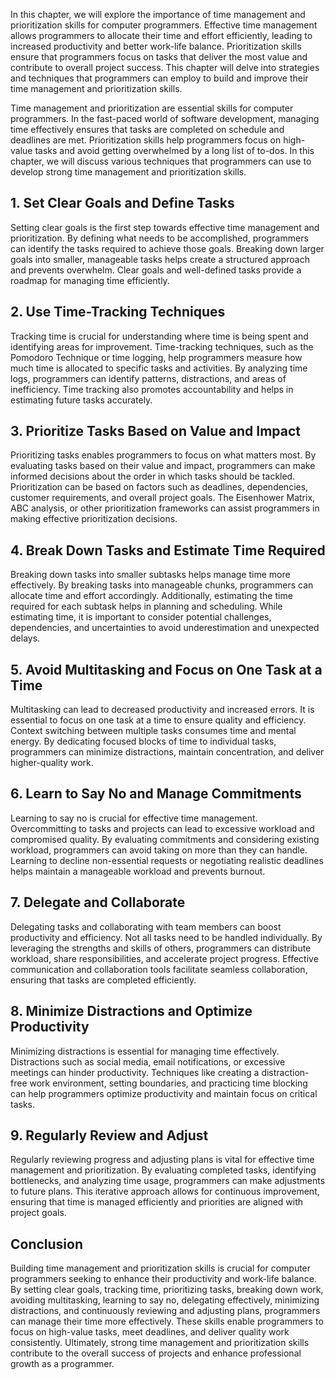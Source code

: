 
In this chapter, we will explore the importance of time management and prioritization skills for computer programmers. Effective time management allows programmers to allocate their time and effort efficiently, leading to increased productivity and better work-life balance. Prioritization skills ensure that programmers focus on tasks that deliver the most value and contribute to overall project success. This chapter will delve into strategies and techniques that programmers can employ to build and improve their time management and prioritization skills.

Time management and prioritization are essential skills for computer programmers. In the fast-paced world of software development, managing time effectively ensures that tasks are completed on schedule and deadlines are met. Prioritization skills help programmers focus on high-value tasks and avoid getting overwhelmed by a long list of to-dos. In this chapter, we will discuss various techniques that programmers can use to develop strong time management and prioritization skills.

**1. Set Clear Goals and Define Tasks**
---------------------------------------

Setting clear goals is the first step towards effective time management and prioritization. By defining what needs to be accomplished, programmers can identify the tasks required to achieve those goals. Breaking down larger goals into smaller, manageable tasks helps create a structured approach and prevents overwhelm. Clear goals and well-defined tasks provide a roadmap for managing time efficiently.

**2. Use Time-Tracking Techniques**
-----------------------------------

Tracking time is crucial for understanding where time is being spent and identifying areas for improvement. Time-tracking techniques, such as the Pomodoro Technique or time logging, help programmers measure how much time is allocated to specific tasks and activities. By analyzing time logs, programmers can identify patterns, distractions, and areas of inefficiency. Time tracking also promotes accountability and helps in estimating future tasks accurately.

**3. Prioritize Tasks Based on Value and Impact**
-------------------------------------------------

Prioritizing tasks enables programmers to focus on what matters most. By evaluating tasks based on their value and impact, programmers can make informed decisions about the order in which tasks should be tackled. Prioritization can be based on factors such as deadlines, dependencies, customer requirements, and overall project goals. The Eisenhower Matrix, ABC analysis, or other prioritization frameworks can assist programmers in making effective prioritization decisions.

**4. Break Down Tasks and Estimate Time Required**
--------------------------------------------------

Breaking down tasks into smaller subtasks helps manage time more effectively. By breaking tasks into manageable chunks, programmers can allocate time and effort accordingly. Additionally, estimating the time required for each subtask helps in planning and scheduling. While estimating time, it is important to consider potential challenges, dependencies, and uncertainties to avoid underestimation and unexpected delays.

**5. Avoid Multitasking and Focus on One Task at a Time**
---------------------------------------------------------

Multitasking can lead to decreased productivity and increased errors. It is essential to focus on one task at a time to ensure quality and efficiency. Context switching between multiple tasks consumes time and mental energy. By dedicating focused blocks of time to individual tasks, programmers can minimize distractions, maintain concentration, and deliver higher-quality work.

**6. Learn to Say No and Manage Commitments**
---------------------------------------------

Learning to say no is crucial for effective time management. Overcommitting to tasks and projects can lead to excessive workload and compromised quality. By evaluating commitments and considering existing workload, programmers can avoid taking on more than they can handle. Learning to decline non-essential requests or negotiating realistic deadlines helps maintain a manageable workload and prevents burnout.

**7. Delegate and Collaborate**
-------------------------------

Delegating tasks and collaborating with team members can boost productivity and efficiency. Not all tasks need to be handled individually. By leveraging the strengths and skills of others, programmers can distribute workload, share responsibilities, and accelerate project progress. Effective communication and collaboration tools facilitate seamless collaboration, ensuring that tasks are completed efficiently.

**8. Minimize Distractions and Optimize Productivity**
------------------------------------------------------

Minimizing distractions is essential for managing time effectively. Distractions such as social media, email notifications, or excessive meetings can hinder productivity. Techniques like creating a distraction-free work environment, setting boundaries, and practicing time blocking can help programmers optimize productivity and maintain focus on critical tasks.

**9. Regularly Review and Adjust**
----------------------------------

Regularly reviewing progress and adjusting plans is vital for effective time management and prioritization. By evaluating completed tasks, identifying bottlenecks, and analyzing time usage, programmers can make adjustments to future plans. This iterative approach allows for continuous improvement, ensuring that time is managed efficiently and priorities are aligned with project goals.

Conclusion
----------

Building time management and prioritization skills is crucial for computer programmers seeking to enhance their productivity and work-life balance. By setting clear goals, tracking time, prioritizing tasks, breaking down work, avoiding multitasking, learning to say no, delegating effectively, minimizing distractions, and continuously reviewing and adjusting plans, programmers can manage their time more effectively. These skills enable programmers to focus on high-value tasks, meet deadlines, and deliver quality work consistently. Ultimately, strong time management and prioritization skills contribute to the overall success of projects and enhance professional growth as a programmer.
